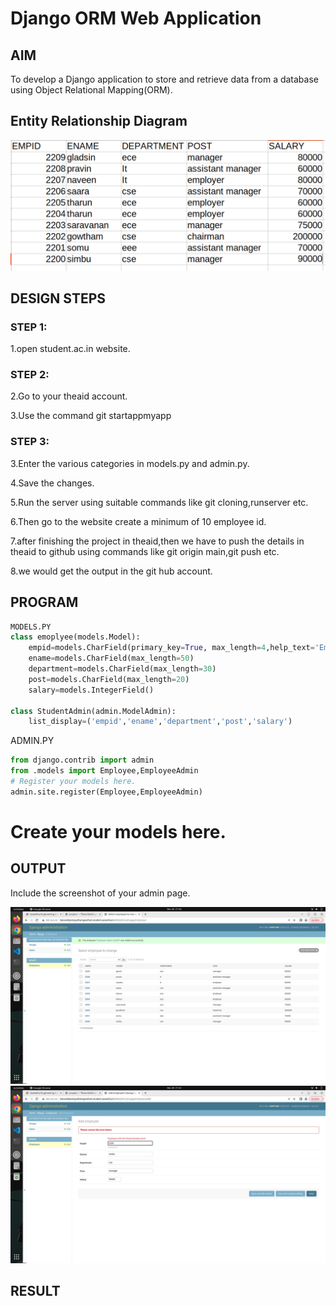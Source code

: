 # Django ORM Web Application

## AIM
To develop a Django application to store and retrieve data from a database using Object Relational Mapping(ORM).

## Entity Relationship Diagram

![Employeelist](./image/empolyerslist.png)

## DESIGN STEPS

### STEP 1:
1.open student.ac.in website.
### STEP 2:
2.Go to your theaid account.

3.Use the command git startapp<filename>myapp

### STEP 3:

3.Enter the various categories in models.py and admin.py.

4.Save the changes.

5.Run the server using suitable commands like git cloning,runserver etc.

6.Then go to the website create a minimum of 10 employee id.

7.after finishing the project in theaid,then we have to push the details in theaid to github using commands like git origin main,git push etc.

8.we would get the output in the git hub account.


## PROGRAM
```python
MODELS.PY
class emoplyee(models.Model):
    empid=models.CharField(primary_key=True, max_length=4,help_text='Employee ID')
    ename=models.CharField(max_length=50)
    department=models.CharField(max_length=30)
    post=models.CharField(max_length=20)
    salary=models.IntegerField()   

class StudentAdmin(admin.ModelAdmin):
    list_display=('empid','ename','department','post','salary')
```
ADMIN.PY
```python
from django.contrib import admin
from .models import Employee,EmployeeAdmin  
# Register your models here.
admin.site.register(Employee,EmployeeAdmin)

```

# Create your models here.

## OUTPUT

Include the screenshot of your admin page.

![Employeelist](./image/createdemployeeid.png)
![Incorrectlist](./image/showingincorrectemployeeid.png)

## RESULT
